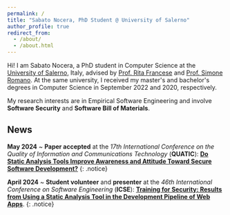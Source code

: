 ```yaml
---
permalink: /
title: "Sabato Nocera, PhD Student @ University of Salerno"
author_profile: true
redirect_from: 
  - /about/
  - /about.html
---
```


Hi! I am Sabato Nocera, a PhD student in Computer Science at the [University of Salerno](https://web.unisa.it/en/university), Italy, advised by [Prof. Rita Francese](https://docenti.unisa.it/004763/home) and [Prof. Simone Romano](https://sites.google.com/view/simoneromano/home?authuser=0). At the same university, I received my master's and bachelor's degrees in Computer Science in September 2022 and 2020, respectively. 

My research interests are in Empirical Software Engineering and involve **Software Security** and **Software Bill of Materials**.

## News

**May 2024** ~ **Paper accepted** at the _17th International Conference on the Quality of Information and Communications Technology_ (**QUATIC**): [**Do Static Analysis Tools Improve Awareness and Attitude Toward Secure Software Development?**]()
{: .notice}

**April 2024** ~ **Student volunteer** and **presenter** at the _46th International Conference on Software Engineering_ (**ICSE**): [**Training for Security: Results from Using a Static Analysis Tool in the Development Pipeline of Web Apps**](https://doi.org/10.1145/3639474.3640073).
{: .notice}
